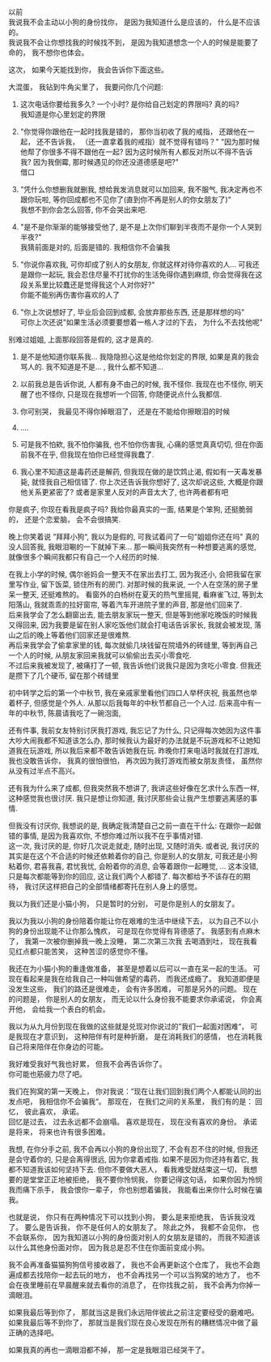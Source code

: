 以前  
我说我不会主动以小狗的身份找你， 是因为我知道什么是应该的， 什么是不应该的。   
我说我不会让你想找我的时候找不到， 是因为我知道想念一个人的时候是能要了命的， 我不想你也体会。 

这次， 如果今天能找到你， 我会告诉你下面这些。    

大混蛋， 我钻到牛角尖里了， 我要问你几个问题:
1. 这次电话你要给我多久? 一个小时?  是你给自己划定的界限吗? 真的吗?    
我知道是你心里划定的界限

1. "你觉得你跟他在一起时找我是错的， 那你当初收了我的戒指， 还跟他在一起， 还不告诉我， （还一直拿着我的戒指）就不觉得有错吗？"
"因为那时候他帮了你很多不得不跟他在一起?  因为这时候所有人都反对所以不得不告诉我? 因为我倒霉, 那时候遇见的你还没道德感是吧?"   
借口

2. "凭什么你想删我就删我, 想给我发消息就可以加回来, 我不服气, 我决定再也不跟你玩啦,  等你回成都也不见你了(直到你不再是别人的你女朋友了)"   
我想不到你会怎么回答, 你不会哭出来吧.

3. "是不是你渐渐的能够接受他了, 是不是上次你们聊到半夜而不是你一个人哭到半夜?"   
我猜前面是对的, 后面是错的.  我相信你不会骗我 

4. "你说你喜欢我, 可你却成了别人的女朋友, 你就这样对待你喜欢的人... 可我还是跟你一起玩, 我会忍住尽量不打扰你的生活免得你遇到麻烦, 你会觉得我在这段关系里比较蠢还是觉得我这个人对你好?"   
你能不能别再伤害你喜欢的人了

5. "你上次说想好了, 毕业后会回到成都, 会放弃那些东西, 还是那样想的吗"   
可你上次还说"如果生活必须要要想着一格人才过的下去， 为什么不去找他呢"    

别难过姐姐, 上面那段回答是假的, 这才是真的. 
1. 是不是他知道你联系我... 我隐隐担心这是他给你划定的界限, 如果是真的我会骂人的. 我不知道是不是... , 我什么都不知道... 

2. 以前我总是告诉你说, 人都有身不由己的时候, 我不怪你. 我现在也不怪你, 明天醒了也不怪你, 只是现在我想听一个回答, 你随便说点什么我都信.

3. 你可别哭， 我最见不得你掉眼泪了， 还是在不能给你擦眼泪的时候

4. .... 

5. 可是我不怕欸, 我不怕你骗我, 也不怕你伤害我, 心痛的感觉真真切切, 但在你面前我不在乎, 但我现在怕你已经觉得我蠢了.   

6. 我心里不知道这是毒药还是解药, 但我现在做的是饮鸩止渴, 假如有一天毒发暴毙, 就怪我自己相信错了.  你上次还告诉我你想好了, 这次却说这些, 大概是你跟他关系更紧密了? 或者是家里人反对的声音太大了, 也许两者都有吧


你是疯子, 你现在看我是疯子吗?
我给你最真实的一面, 结果是个笨狗, 还挺脆弱的， 还是个恋爱脑， 会不会很搞笑.  


晚上你笑着说 ”拜拜小狗“, 我以为是假的, 可我试着问了一句"姐姐你还在吗" 真的没人回答我, 我眼泪唰的一下就掉下来... 那一瞬间我突然有一种想要逃离的感觉, 就像很多个瞬间我都只有自己一个人经历的时候.  

在我上小学的时候, 偶尔爸妈会一整天不在家出去打工, 因为我还小, 会把我留在家里写作业, 留下饭菜, 锁住所有的房门.  对那时候的我来说, 一个人在空荡的房子里呆一整天, 还挺难熬的。 看窗外的白杨树在夏天的热气里摇晃, 看麻雀飞过, 等到太阳落山, 我就乖乖的拉好窗帘, 等着汽车开进院子里的声音, 那是他们回来了.      
后来我学会了怎么翻窗出去,  能去朋友家玩一整天, 但是等到他家吃晚饭的时候我又得回来, 因为我要是留在别人家吃饭他们就会打电话告诉家长, 我就会被发现,  落山之后的晚上等着他们回家还是很难熬.   
再后来我学会了偷拿家里的钱, 每次就偷几块钱留在院墙外的砖缝里, 等到再自己一个人的时候, 从朋友家回来我就可以偷偷出去买小零食吃.   
不过后来我被发现了, 被痛打了一顿, 我告诉他们说我只是因为贪吃小零食. 但我还是攒下了几个硬币, 留在那个砖缝里

初中转学之后的第一个中秋节, 我在亲戚家里看他们四口人举杯庆祝, 我虽然也举着杯子, 但感觉是个外人. 
从那以后我每年的中秋节都自己一个人过. 后来高中有一年的中秋节, 陈晨请我吃了一碗泡面, 

还有件事, 我前女友特别讨厌我打游戏, 我忘记了为什么, 只记得每次她因为这件事大吵大闹我都不知道该怎么办, 那时候我认为最好的办法就是不玩游戏和不让她知道我在玩游戏, 所以我后来都不敢告诉她我在玩. 昨晚你打来电话时我就在打游戏, 我也没敢告诉你， 我真的很怕很怕， 再次因为我打游戏而被女朋友责怪， 虽然你从没有过半点不高兴。   

还有我为什么来了成都, 但我突然我不想讲了, 我讲这些好像在乞求什么东西一样, 这种感觉我也很讨厌. 我只是想让你知道, 我讨厌那些会让我产生想要逃离感的事情.
 
但我没有讨厌你, 我想说的是, 我确定我清楚自己之前一直在干什么: 在跟你一起做错的事情, 是因为我喜欢你, 不想你难过所以我不在乎事情对错.  
这一次, 我讨厌的是, 你好几次说走就走, 随时出现, 又随时消失. 或者说, 我讨厌的其实是在这个不合适的时候还依赖着你的自己, 你是别人的女朋友, 可我还是小狗粘着你, 君喜我喜, 君忧我忧, 会盼着你的消息, 会等着跟你一起睡觉, ... 这本没错, 只是每次都能等到你的回应, 这让我们两个人都错了.  每次都给予不该存在的期待， 我讨厌这样把自己的全部情绪都寄托在别人身上的感觉。


我以为我们还是小猫小狗， 只是暂时的分别， 可是你是别人的女朋友了。   

我以为我以小狗的身份陪着你能让你在艰难的生活中继续下去， 以为自己不以小狗的身份出现能不让你那么愧疚， 可是现在你觉得有背德感了。 我感到有点麻木了， 我第一次被你删掉我一晚上没睡， 第二次第三次我
去喝酒到吐， 现在我看见红点都只能苦笑， 这种苦涩的感觉你不懂。  

我还在为小猫小狗的重逢做准备， 甚至是想着以后可以一直在呆一起的生活。 可现在看起来是我在给我自己一种叫做希望的毒药， 而我还成瘾了。  我知道即便是没发生这些， 我们的路还是很难走， 会有许多困难， 可那是另外的问题。 现在的问题是， 你是别人的女朋友， 而无论以什么身份我不能要求你承诺说， 你会离开他， 会给我一个表白的机会。

我以为从九月份到现在我做的这些就是兑现对你说过的”我们一起面对困难“， 可是我现在才意识到， 这种陪伴有时是种折磨， 是在消耗我们的感情， 也在消耗我自己将来陪伴在你身边的可能。

我好难受我好气我也好累， 但我不会再告诉你了。       
你可能也筋疲力尽了吧。   

我们在狗窝的第一天晚上， 你对我说：”现在让我们回到我们两个人都能认同的出发点吧， 我相信你不会骗我“。 那现在， 在我们之间的关系里， 我们有的是： 回忆， 彼此喜欢， 承诺。    
回忆是过去， 过去永远都不会崩塌。
喜欢是现在， 现在没有喜欢的身份。
承诺是将来， 将来也许有很多困难。

我想, 在你分手之前, 我不会再以小狗的身份出现了, 不会有忍不住的时候, 但我还是会守着你的, 只是会离得很远, 因为你拿着戒指.  如果不是因为你还持有着它, 我都不知道我该如何坚持下去.  但你不要做大恶人， 看我难受就结束这一切， 我想要的是堂堂正正地被拒绝， 我不要你怜悯我， 你要记得这句话， 如果你因为怜悯我而痛下杀手， 我会恨你一辈子， 你也别想着骗我， 我能看出来你什么时候在骗我。 

也就是说， 你只有在两种情况下可以找到小狗， 要么是来拒绝我， 告诉我没戏了。 要么是告诉我， 你不是任何人的女朋友了。 除此之外， 我都不会见你， 也不会联系你， 因为我知道以小狗的身份面对别人的女朋友是错的， 而我不知道该以什么其他身份面对你， 因为我总是忍不住在你面前变成小狗。

我不会再准备猫猫狗狗信号接收器了， 我也不会再更新这个仓库了， 我也不会跑遍成都去找陪你一起去玩的地方， 也不会再找另一个可以当狗窝的地方了， 也不会在夜里睡前在早晨醒来就去看你的消息了， 在你找我之前， 我不会再为你掉一滴眼泪。
<!--- 我也不会告诉你我其实做不到这些， 因为我就是你的小狗啊， 我是不是好没用-->

如果我最后等到你了， 那就当这是我们永远陪伴彼此之前注定要经受的磨难吧。   
如果我最后等不到你了， 那就当是我们现在良心发现在所有的糟糕情况中做了最正确的选择吧。  

如果我真的再也一滴眼泪都不掉， 那一定是我眼泪已经哭干了。 
